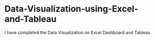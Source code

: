 # Data-Visualization-using-Excel-and-Tableau
I have completed the Data Visualization on Excel Dashboard and Tableau 
